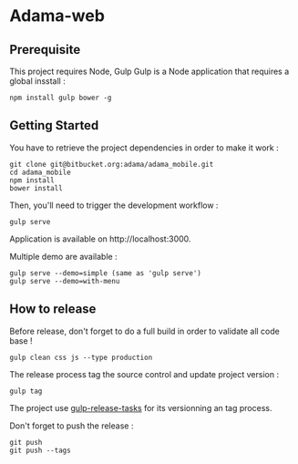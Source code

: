 # Adama-web

## Prerequisite

This project requires Node, Gulp
Gulp is a Node application that requires a global insstall :

	npm install gulp bower -g



## Getting Started

You have to retrieve the project dependencies in order to make it work :

	git clone git@bitbucket.org:adama/adama_mobile.git
	cd adama_mobile
	npm install
	bower install

Then, you'll need to trigger the development workflow :

	gulp serve

Application is available on http://localhost:3000.

Multiple demo are available :

	gulp serve --demo=simple (same as 'gulp serve')
	gulp serve --demo=with-menu



## How to release

Before release, don't forget to do a full build in order to validate all code base !

	gulp clean css js --type production

The release process tag the source control and update project version :

	gulp tag

The project use [gulp-release-tasks](https://www.npmjs.com/package/gulp-release-tasks) for its versionning an tag process.

Don't forget to push the release :

	git push
	git push --tags
